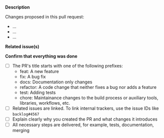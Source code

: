 <!--   Thank you for your contribution. Before you submit the pull request:
1. Follow contributing guidelines, templates, the recommended Git workflow, and any related documentation.
2. Read and submit the required Contributor Licence Agreements (https://github.com/kyma-project/community/blob/main/CONTRIBUTING.md#agreements-and-licenses).
3. Test your changes and attach their results to the pull request.
4. Update the relevant documentation.

If the pull request requires a decision, follow the [decision-making process](https://github.com/kyma-project/community/blob/main/docs/governance/01-governance.md) and replace the PR's template with the [decision record template](https://github.com/kyma-project/community/blob/main/.github/ISSUE_TEMPLATE/decision-record.md).
-->

**Description**

Changes proposed in this pull request:

- ...
- ...
- ...

**Related issue(s)**

<!-- If you refer to a particular issue, provide its number. For example, `Resolves #123`, `Fixes #43`, or `See also #33`. -->

**Confirm that everything was done**

- [ ] The PR's title starts with one of the following prefixes:
  - feat: A new feature
  - fix: A bug fix
  - docs: Documentation only changes
  - refactor: A code change that neither fixes a bug nor adds a feature
  - test: Adding tests
  - chore: Maintainance changes to the build process or auxiliary tools, libraries, workflows, etc.
- [ ] Related issues are linked. To link internal trackers, use the issue IDs like `backlog#4567`
- [ ] Explain clearly why you created the PR and what changes it introduces
- [ ] All necessary steps are delivered, for example, tests, documentation, merging
